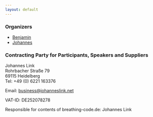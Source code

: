 ```yaml
---
layout: default
---
```

### Organizers

* [Benjamin](https://twitter.com/benjamin)
* [Johannes](https://twitter.com/johanneslink)


### Contracting Party for Participants, Speakers and Suppliers

Johannes Link  
Rohrbacher Straße 79  
69115 Heidelberg  
Tel: +49 (0) 6221 163376  

Email: [business@johanneslink.net](mailto:business@johanneslink.net)

VAT-ID: DE252078278

Responsible for contents of breathing-code.de: Johannes Link
